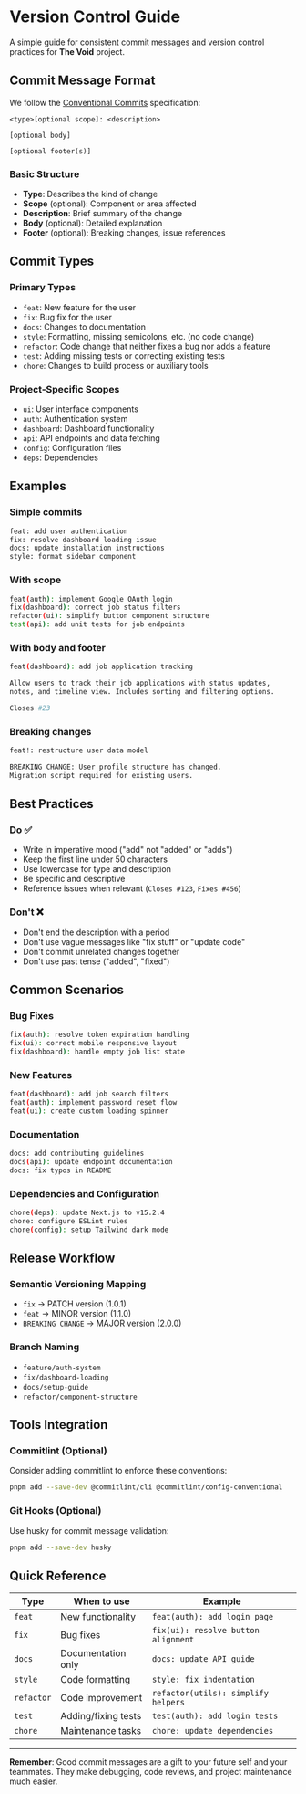 # Version Control Guide

A simple guide for consistent commit messages and version control practices for **The Void** project.

## Commit Message Format

We follow the [Conventional Commits](https://www.conventionalcommits.org/) specification:

```
<type>[optional scope]: <description>

[optional body]

[optional footer(s)]
```

### Basic Structure

- **Type**: Describes the kind of change
- **Scope** (optional): Component or area affected
- **Description**: Brief summary of the change
- **Body** (optional): Detailed explanation
- **Footer** (optional): Breaking changes, issue references

## Commit Types

### Primary Types

- `feat`: New feature for the user
- `fix`: Bug fix for the user
- `docs`: Changes to documentation
- `style`: Formatting, missing semicolons, etc. (no code change)
- `refactor`: Code change that neither fixes a bug nor adds a feature
- `test`: Adding missing tests or correcting existing tests
- `chore`: Changes to build process or auxiliary tools

### Project-Specific Scopes

- `ui`: User interface components
- `auth`: Authentication system
- `dashboard`: Dashboard functionality
- `api`: API endpoints and data fetching
- `config`: Configuration files
- `deps`: Dependencies

## Examples

### Simple commits

```bash
feat: add user authentication
fix: resolve dashboard loading issue
docs: update installation instructions
style: format sidebar component
```

### With scope

```bash
feat(auth): implement Google OAuth login
fix(dashboard): correct job status filters
refactor(ui): simplify button component structure
test(api): add unit tests for job endpoints
```

### With body and footer

```bash
feat(dashboard): add job application tracking

Allow users to track their job applications with status updates,
notes, and timeline view. Includes sorting and filtering options.

Closes #23
```

### Breaking changes

```bash
feat!: restructure user data model

BREAKING CHANGE: User profile structure has changed.
Migration script required for existing users.
```

## Best Practices

### Do ✅

- Write in imperative mood ("add" not "added" or "adds")
- Keep the first line under 50 characters
- Use lowercase for type and description
- Be specific and descriptive
- Reference issues when relevant (`Closes #123`, `Fixes #456`)

### Don't ❌

- Don't end the description with a period
- Don't use vague messages like "fix stuff" or "update code"
- Don't commit unrelated changes together
- Don't use past tense ("added", "fixed")

## Common Scenarios

### Bug Fixes

```bash
fix(auth): resolve token expiration handling
fix(ui): correct mobile responsive layout
fix(dashboard): handle empty job list state
```

### New Features

```bash
feat(dashboard): add job search filters
feat(auth): implement password reset flow
feat(ui): create custom loading spinner
```

### Documentation

```bash
docs: add contributing guidelines
docs(api): update endpoint documentation
docs: fix typos in README
```

### Dependencies and Configuration

```bash
chore(deps): update Next.js to v15.2.4
chore: configure ESLint rules
chore(config): setup Tailwind dark mode
```

## Release Workflow

### Semantic Versioning Mapping

- `fix` → PATCH version (1.0.1)
- `feat` → MINOR version (1.1.0)
- `BREAKING CHANGE` → MAJOR version (2.0.0)

### Branch Naming

- `feature/auth-system`
- `fix/dashboard-loading`
- `docs/setup-guide`
- `refactor/component-structure`

## Tools Integration

### Commitlint (Optional)

Consider adding commitlint to enforce these conventions:

```bash
pnpm add --save-dev @commitlint/cli @commitlint/config-conventional
```

### Git Hooks (Optional)

Use husky for commit message validation:

```bash
pnpm add --save-dev husky
```

## Quick Reference

| Type       | When to use         | Example                             |
| ---------- | ------------------- | ----------------------------------- |
| `feat`     | New functionality   | `feat(auth): add login page`        |
| `fix`      | Bug fixes           | `fix(ui): resolve button alignment` |
| `docs`     | Documentation only  | `docs: update API guide`            |
| `style`    | Code formatting     | `style: fix indentation`            |
| `refactor` | Code improvement    | `refactor(utils): simplify helpers` |
| `test`     | Adding/fixing tests | `test(auth): add login tests`       |
| `chore`    | Maintenance tasks   | `chore: update dependencies`        |

---

**Remember**: Good commit messages are a gift to your future self and your teammates. They make debugging, code reviews, and project maintenance much easier.
